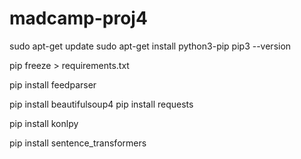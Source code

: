 # madcamp-proj4

sudo apt-get update
sudo apt-get install python3-pip
pip3 --version

pip freeze > requirements.txt

pip install feedparser

pip install beautifulsoup4
pip install requests






pip install konlpy

pip install sentence_transformers